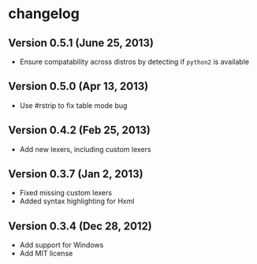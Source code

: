 changelog
===========

Version 0.5.1 (June 25, 2013)
-----------------------------

* Ensure compatability across distros by detecting if `python2` is available

Version 0.5.0 (Apr 13, 2013)
-----------------------------

* Use #rstrip to fix table mode bug

Version 0.4.2 (Feb 25, 2013)
-----------------------------

* Add new lexers, including custom lexers

Version 0.3.7 (Jan 2, 2013)
-----------------------------

* Fixed missing custom lexers
* Added syntax highlighting for Hxml

Version 0.3.4 (Dec 28, 2012)
-----------------------------

* Add support for Windows
* Add MIT license



